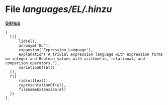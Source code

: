 # File _languages/EL/.hinzu_
**[GitHub](https://github.com/softlang/yas/blob/master/languages/EL/.hinzu)**
```
[
  l([
      lid(el),
      acronym('EL'),
      expansion('Expression Language'),
      explanation('A trivial expression language with expression forms on integer and Boolean values with arithmetic, relational, and comparison operators.'),
      variationOf(btl)
  ]),
  r([
      rid(el(text)),
      representationOf(el),
      filenameExtension(el)
  ])
].
```
